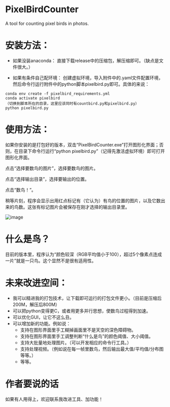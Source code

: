# PixelBirdCounter
A tool for counting pixel birds in photos.

# 安装方法：

* 如果没装anaconda：
直接下载release中的压缩包，解压缩即可。（缺点是文件很大。）

* 如果有条件自己配环境：
创建虚拟环境，导入附件中的.yaml文件配置环境，然后命令行运行附件中的python脚本pixelbird.py即可。具体的来说：
```
conda env create -f pixelbird_requirements.yml
conda activate pixelbird
（切换到脚本所在的目录，这里应该同时有countbird.py和pixelbird.py）
python pixelbird.py
```

# 使用方法：
如果你安装的是打包好的版本，双击“PixelBirdCounter.exe”打开图形化界面；否则，在目录下命令行运行“python pixelbird.py”（记得先激活虚拟环境）即可打开图形化界面。

点击“选择要数鸟的图片”，选择要数鸟的图片。

点击“选择输出目录”，选择要输出的位置。

点击“数鸟！”。

稍等片刻，程序会显示出用红点标记有（它认为）有鸟的位置的图片，以及它数出来的鸟数。这张有标记图片会被保存在刚才选择的输出目录里。

![image](https://user-images.githubusercontent.com/51911678/120882001-957d0000-c607-11eb-8de1-a76f8ef0f5fc.png)

# 什么是鸟？
目前的版本里，程序认为“颜色较深（RGB平均值小于100），超过5个像素点连成一片”就是一只鸟。这个显然不是很有适用性。

# 未来改进空间：
* 我可以精进我的打包技术，让下载即可运行的打包文件更小。（目前是压缩后200M，解压后800M）
* 可以把python变得更C，或者用更多并行思想，使数鸟过程得到加速。
* 可以优化GUI，让它不这么丑。
* 可以增加新的功能。例如说：
  * 支持在图形界面里手工糊掉画面里不是天空的深色障碍物。
  * 支持在图形界面里手工调整判断“什么是鸟”的颜色阈值、大小阈值。
  * 支持大批量地处理图片。（可以开发相应的命令行工具。）
  * 支持处理视频。（例如说在每一帧里数鸟，然后输出最大值/平均值/分布图等等。）
  * 等等。

# 作者要说的话
如果有人用得上，欢迎联系我改进工具、加功能！

